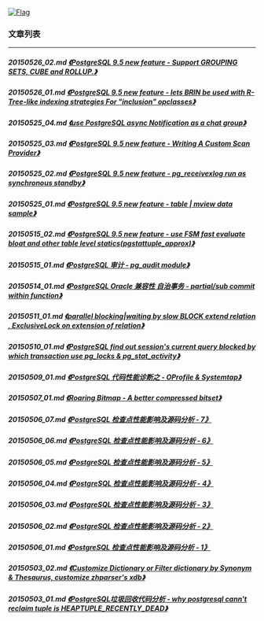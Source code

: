 <a rel=nofollow href=http://info.flagcounter.com/h9V1  ><img src=http://s03.flagcounter.com/count/h9V1/bg_FFFFFF/txt_000000/border_CCCCCC/columns_2/maxflags_12/viewers_0/labels_0/pageviews_0/flags_0/  alt=Flag Counter  border=0  ></a>  
  
### 文章列表  
----  
##### 20150526_02.md   [《PostgreSQL 9.5 new feature - Support GROUPING SETS, CUBE and ROLLUP.》](20150526_02.md)  
##### 20150526_01.md   [《PostgreSQL 9.5 new feature - lets BRIN be used with R-Tree-like indexing strategies For "inclusion" opclasses》](20150526_01.md)  
##### 20150525_04.md   [《use PostgreSQL async Notification as a chat group》](20150525_04.md)  
##### 20150525_03.md   [《PostgreSQL 9.5 new feature - Writing A Custom Scan Provider》](20150525_03.md)  
##### 20150525_02.md   [《PostgreSQL 9.5 new feature - pg_receivexlog run as synchronous standby》](20150525_02.md)  
##### 20150525_01.md   [《PostgreSQL 9.5 new feature - table | mview data sample》](20150525_01.md)  
##### 20150515_02.md   [《PostgreSQL 9.5 new feature - use FSM fast evaluate bloat and other table level statics(pgstattuple_approx)》](20150515_02.md)  
##### 20150515_01.md   [《PostgreSQL 审计 - pg_audit module》](20150515_01.md)  
##### 20150514_01.md   [《PostgreSQL Oracle 兼容性 自治事务 - partial/sub commit within function》](20150514_01.md)  
##### 20150511_01.md   [《parallel blocking|waiting by slow BLOCK extend relation , ExclusiveLock on extension of relation》](20150511_01.md)  
##### 20150510_01.md   [《PostgreSQL find out session's current query blocked by which transaction use pg_locks & pg_stat_activity》](20150510_01.md)  
##### 20150509_01.md   [《PostgreSQL 代码性能诊断之 - OProfile & Systemtap》](20150509_01.md)  
##### 20150507_01.md   [《Roaring Bitmap - A better compressed bitset》](20150507_01.md)  
##### 20150506_07.md   [《PostgreSQL 检查点性能影响及源码分析 - 7》](20150506_07.md)  
##### 20150506_06.md   [《PostgreSQL 检查点性能影响及源码分析 - 6》](20150506_06.md)  
##### 20150506_05.md   [《PostgreSQL 检查点性能影响及源码分析 - 5》](20150506_05.md)  
##### 20150506_04.md   [《PostgreSQL 检查点性能影响及源码分析 - 4》](20150506_04.md)  
##### 20150506_03.md   [《PostgreSQL 检查点性能影响及源码分析 - 3》](20150506_03.md)  
##### 20150506_02.md   [《PostgreSQL 检查点性能影响及源码分析 - 2》](20150506_02.md)  
##### 20150506_01.md   [《PostgreSQL 检查点性能影响及源码分析 - 1》](20150506_01.md)  
##### 20150503_02.md   [《Customize Dictionary or Filter dictionary by Synonym & Thesaurus, customize zhparser's xdb》](20150503_02.md)  
##### 20150503_01.md   [《PostgreSQL垃圾回收代码分析 - why postgresql cann't reclaim tuple is HEAPTUPLE_RECENTLY_DEAD》](20150503_01.md)  
